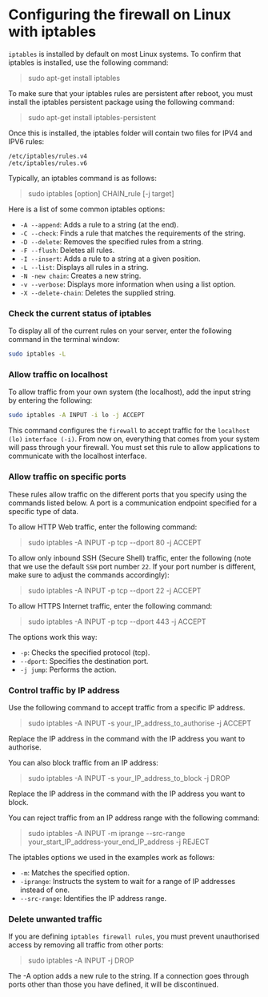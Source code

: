 # Configuring the firewall on Linux with iptables

`iptables` is installed by default on most Linux systems. To confirm that iptables is installed, use the following command:

> sudo apt-get install iptables

To make sure that your iptables rules are persistent after reboot, you must install the iptables persistent package using the following command:

> sudo apt-get install iptables-persistent

Once this is installed, the iptables folder will contain two files for IPV4 and IPV6 rules:

```
/etc/iptables/rules.v4
/etc/iptables/rules.v6
```

Typically, an iptables command is as follows:

> sudo iptables [option] CHAIN_rule [-j target]

Here is a list of some common iptables options:

- `-A --append`: Adds a rule to a string (at the end).
- `-C --check`: Finds a rule that matches the requirements of the string.
- `-D --delete`: Removes the specified rules from a string.
- `-F --flush`: Deletes all rules.
- `-I --insert`: Adds a rule to a string at a given position.
- `-L --list`: Displays all rules in a string.
- `-N -new chain`: Creates a new string.
- `-v --verbose`: Displays more information when using a list option.
- `-X --delete-chain`: Deletes the supplied string.

### Check the current status of iptables

To display all of the current rules on your server, enter the following command in the terminal window:

```bash
sudo iptables -L
```

### Allow traffic on localhost

To allow traffic from your own system (the localhost), add the input string by entering the following:

```bash
sudo iptables -A INPUT -i lo -j ACCEPT
```

This command configures the `firewall` to accept traffic for the `localhost (lo)` `interface (-i)`. From now on, everything that comes from your system will pass through your firewall. You must set this rule to allow applications to communicate with the localhost interface.

### Allow traffic on specific ports

These rules allow traffic on the different ports that you specify using the commands listed below. A port is a communication endpoint specified for a specific type of data.

To allow HTTP Web traffic, enter the following command:

> sudo iptables -A INPUT -p tcp --dport 80 -j ACCEPT

To allow only inbound SSH (Secure Shell) traffic, enter the following (note that we use the default `SSH` port number `22`. If your port number is different, make sure to adjust the commands accordingly):

> sudo iptables -A INPUT -p tcp --dport 22 -j ACCEPT

To allow HTTPS Internet traffic, enter the following command:

> sudo iptables -A INPUT -p tcp --dport 443 -j ACCEPT

The options work this way:

- `-p`: Checks the specified protocol (tcp).
- `--dport`: Specifies the destination port.
- `-j jump`: Performs the action.

### Control traffic by IP address

Use the following command to accept traffic from a specific IP address.

> sudo iptables -A INPUT -s your_IP_address_to_authorise -j ACCEPT

Replace the IP address in the command with the IP address you want to authorise.

You can also block traffic from an IP address:

> sudo iptables -A INPUT -s your_IP_address_to_block -j DROP

Replace the IP address in the command with the IP address you want to block.

You can reject traffic from an IP address range with the following command:

> sudo iptables -A INPUT -m iprange --src-range your_start_IP_address-your_end_IP_address -j REJECT

The iptables options we used in the examples work as follows:

- `-m`: Matches the specified option.
- `-iprange`: Instructs the system to wait for a range of IP addresses instead of one.
- `--src-range`: Identifies the IP address range.

### Delete unwanted traffic

If you are defining `iptables firewall rules`, you must prevent unauthorised access by removing all traffic from other ports:

> sudo iptables -A INPUT -j DROP

The -A option adds a new rule to the string. If a connection goes through ports other than those you have defined, it will be discontinued.

